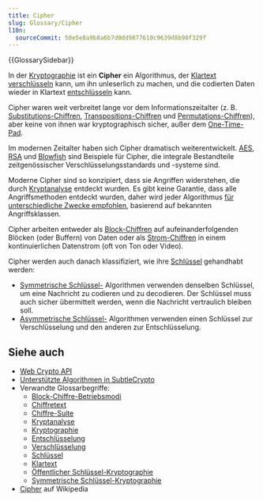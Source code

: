 ```yaml
---
title: Cipher
slug: Glossary/Cipher
l10n:
  sourceCommit: 50e5e8a9b8a6b7d0dd9877610c9639d8b90f329f
---
```


{{GlossarySidebar}}

In der [Kryptographie](/de/docs/Glossary/cryptography) ist ein **Cipher** ein Algorithmus, der [Klartext](/de/docs/Glossary/plaintext) [verschlüsseln](/de/docs/Glossary/encryption) kann, um ihn unleserlich zu machen, und die codierten Daten wieder in Klartext [entschlüsseln](/de/docs/Glossary/decryption) kann.

Cipher waren weit verbreitet lange vor dem Informationszeitalter (z. B. [Substitutions-Chiffren](https://en.wikipedia.org/wiki/Substitution_cipher), [Transpositions-Chiffren](https://en.wikipedia.org/wiki/Transposition_cipher) und [Permutations-Chiffren](https://en.wikipedia.org/wiki/Permutation_cipher)), aber keine von ihnen war kryptographisch sicher, außer dem [One-Time-Pad](https://en.wikipedia.org/wiki/One-time_pad).

Im modernen Zeitalter haben sich Cipher dramatisch weiterentwickelt. [AES](https://en.wikipedia.org/wiki/Advanced_Encryption_Standard), [RSA](<https://en.wikipedia.org/wiki/RSA_(cryptosystem)>) und [Blowfish](<https://en.wikipedia.org/wiki/Blowfish_(cipher)>) sind Beispiele für Cipher, die integrale Bestandteile zeitgenössischer Verschlüsselungsstandards und -systeme sind.

Moderne Cipher sind so konzipiert, dass sie Angriffen widerstehen, die durch [Kryptanalyse](/de/docs/Glossary/cryptanalysis) entdeckt wurden. Es gibt keine Garantie, dass alle Angriffsmethoden entdeckt wurden, daher wird jeder Algorithmus [für unterschiedliche Zwecke empfohlen](/de/docs/Web/API/SubtleCrypto#supported_algorithms), basierend auf bekannten Angriffsklassen.

Cipher arbeiten entweder als [Block-Chiffren](https://en.wikipedia.org/wiki/Block_cipher) auf aufeinanderfolgenden Blöcken (oder Buffern) von Daten oder als [Strom-Chiffren](https://en.wikipedia.org/wiki/Stream_cipher) in einem kontinuierlichen Datenstrom (oft von Ton oder Video).

Cipher werden auch danach klassifiziert, wie ihre [Schlüssel](/de/docs/Glossary/key) gehandhabt werden:

- [Symmetrische Schlüssel-](/de/docs/Glossary/Symmetric-key_cryptography) Algorithmen verwenden denselben Schlüssel, um eine Nachricht zu codieren und zu decodieren. Der Schlüssel muss auch sicher übermittelt werden, wenn die Nachricht vertraulich bleiben soll.
- [Asymmetrische Schlüssel-](/de/docs/Glossary/Public-key_cryptography) Algorithmen verwenden einen Schlüssel zur Verschlüsselung und den anderen zur Entschlüsselung.

## Siehe auch

- [Web Crypto API](/de/docs/Web/API/Web_Crypto_API)
- [Unterstützte Algorithmen in SubtleCrypto](/de/docs/Web/API/SubtleCrypto#supported_algorithms)
- Verwandte Glossarbegriffe:
  - [Block-Chiffre-Betriebsmodi](/de/docs/Glossary/Block_cipher_mode_of_operation)
  - [Chiffretext](/de/docs/Glossary/Ciphertext)
  - [Chiffre-Suite](/de/docs/Glossary/Cipher_suite)
  - [Kryptanalyse](/de/docs/Glossary/Cryptanalysis)
  - [Kryptographie](/de/docs/Glossary/Cryptography)
  - [Entschlüsselung](/de/docs/Glossary/Decryption)
  - [Verschlüsselung](/de/docs/Glossary/Encryption)
  - [Schlüssel](/de/docs/Glossary/Key)
  - [Klartext](/de/docs/Glossary/Plaintext)
  - [Öffentlicher Schlüssel-Kryptographie](/de/docs/Glossary/Public-key_cryptography)
  - [Symmetrische Schlüssel-Kryptographie](/de/docs/Glossary/Symmetric-key_cryptography)
- [Cipher](https://en.wikipedia.org/wiki/Cipher) auf Wikipedia
